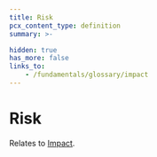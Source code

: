 ```yaml
---
title: Risk
pcx_content_type: definition
summary: >-

hidden: true
has_more: false
links_to:
    - /fundamentals/glossary/impact
---
```


# Risk

Relates to [Impact](/fundamentals/glossary/impact).
